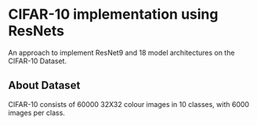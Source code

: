# CIFAR-10 implementation using ResNets

An approach to implement ResNet9 and 18 model architectures on the CIFAR-10 Dataset.

## About Dataset
CIFAR-10 consists of 60000 32X32 colour images in 10 classes, with 6000 images per class.  
